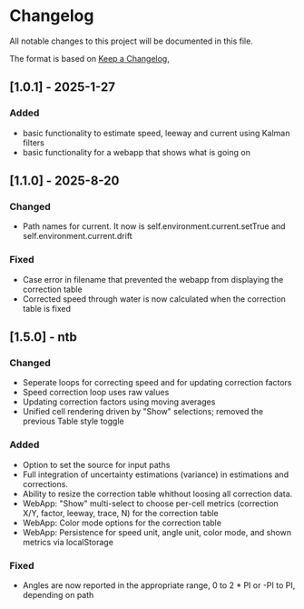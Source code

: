 # Changelog

All notable changes to this project will be documented in this file.

The format is based on [Keep a Changelog](https://keepachangelog.com/en/1.1.0/),

## [1.0.1] - 2025-1-27
### Added
- basic functionality to estimate speed, leeway and current using Kalman filters
- basic functionality for a webapp that shows what is going on

## [1.1.0] - 2025-8-20
### Changed
- Path names for current. It now is self.environment.current.setTrue and self.environment.current.drift
### Fixed
- Case error in filename that prevented the webapp from displaying the correction table
- Corrected speed through water is now calculated when the correction table is fixed

## [1.5.0] - ntb
### Changed
- Seperate loops for correcting speed and for updating correction factors
- Speed correction loop uses raw values
- Updating correction factors using moving averages 
- Unified cell rendering driven by "Show" selections; removed the previous Table style toggle
### Added
- Option to set the source for input paths
- Full integration of uncertainty estimations (variance) in estimations and corrections.
- Ability to resize the correction table whithout loosing all correction data.
- WebApp: "Show" multi-select to choose per-cell metrics (correction X/Y, factor, leeway, trace, N) for the correction table
- WebApp: Color mode options for the correction table
- WebApp: Persistence for speed unit, angle unit, color mode, and shown metrics via localStorage
### Fixed
- Angles are now reported in the appropriate range, 0 to 2 * PI or -PI to PI, depending on path

